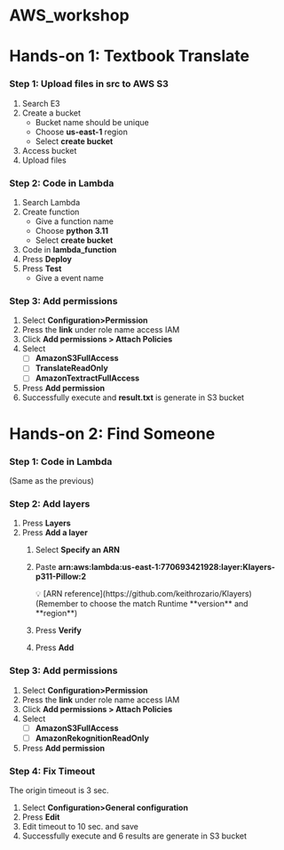 # AWS_workshop

# Hands-on 1: Textbook Translate

### Step 1: Upload files in src to AWS S3

1. Search E3
2. Create a bucket
    - Bucket name should be unique
    - Choose **us-east-1** region
    - Select **create bucket**
3. Access bucket
4. Upload files

### Step 2: Code in Lambda

1. Search Lambda
2. Create function
    - Give a function name
    - Choose **python 3.11**
    - Select **********************create bucket**********************
3. Code in **lambda_function**
4. Press ************Deploy************
5. Press ********Test********
    - Give a event name

### Step 3: Add permissions

1. Select ****Configuration>Permission****
2. Press the **link** under role name access IAM
3. Click ******Add permissions > Attach Policies******
4. Select
    - [ ]  **AmazonS3FullAccess**
    - [ ]  **TranslateReadOnly**
    - [ ]  **AmazonTextractFullAccess**
5. Press **Add permission**
6. Successfully execute and ********************result.txt******************** is generate in S3 bucket

# Hands-on 2: Find Someone

### Step 1: Code in Lambda

(Same as the previous)

### Step 2: Add layers

1. Press **Layers**
2. Press **********************Add a layer**********************
    1. Select **Specify an ARN**
    2. Paste **arn:aws:lambda:us-east-1:770693421928:layer:Klayers-p311-Pillow:2**
        
        <aside>
        💡 [ARN reference](https://github.com/keithrozario/Klayers) (Remember to choose the match Runtime **version** and **region**)
        
        </aside>
        
    3. Press ************Verify************
    4. Press **Add**

### Step 3: Add permissions

1. Select ****Configuration>Permission****
2. Press the **link** under role name access IAM
3. Click ******Add permissions > Attach Policies******
4. Select
    - [ ]  **AmazonS3FullAccess**
    - [ ]  **AmazonRekognitionReadOnly**
5. Press **Add permission**

### Step 4: Fix Timeout

The origin timeout is 3 sec.

1. Select ****Configuration>General configuration****
2. Press ********Edit********
3. Edit timeout to 10 sec. and save
4. Successfully execute and 6 results are generate in S3 bucket